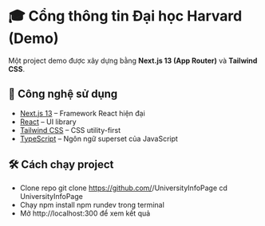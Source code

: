 # 🎓 Cổng thông tin Đại học Harvard (Demo)

Một project demo được xây dựng bằng **Next.js 13 (App Router)** và **Tailwind CSS**.  


## 🚀 Công nghệ sử dụng
- [Next.js 13](https://nextjs.org/) – Framework React hiện đại
- [React](https://react.dev/) – UI library
- [Tailwind CSS](https://tailwindcss.com/) – CSS utility-first
- [TypeScript](https://www.typescriptlang.org/) – Ngôn ngữ superset của JavaScript


## 🛠 Cách chạy project
- Clone repo
  git clone https://github.com/<justAchillGuy8386>/UniversityInfoPage
  cd UniversityInfoPage
- Chạy
  npm install
  npm rundev
  trong terminal
- Mở http://localhost:300 để xem kết quả

